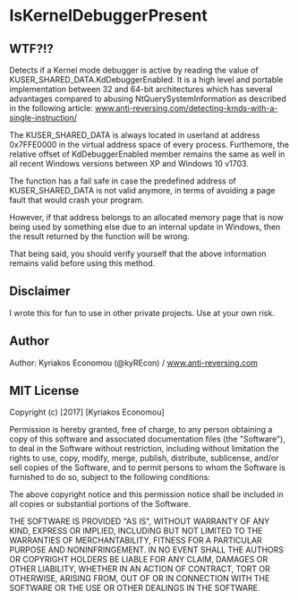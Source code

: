 # IsKernelDebuggerPresent

WTF?!?
------
Detects if a Kernel mode debugger is active by reading the value of KUSER_SHARED_DATA.KdDebuggerEnabled. 
It is a high level and portable implementation  between 32 and 64-bit architectures which has several
advantages compared to abusing NtQuerySystemInformation as described in the following article: 
www.anti-reversing.com/detecting-kmds-with-a-single-instruction/

The KUSER_SHARED_DATA is always located in userland at address 0x7FFE0000 in the virtual
address space of every process. Furthemore, the relative offset of KdDebuggerEnabled member
remains the same as well in all recent Windows versions between XP and Windows 10 v1703.

The function has a fail safe in case the predefined address of KUSER_SHARED_DATA is not valid
anymore, in terms of avoiding a page fault that would crash your program.

However, if that address belongs to an allocated memory page that is now being used by something
else due to an internal update in Windows, then the result returned by the function will be wrong.

That being said, you should verify yourself that the above information remains valid before
using this method.


Disclaimer
----------

I wrote this for fun to use in other private projects. Use at your own risk.


Author
------
Author: Kyriakos Economou (@kyREcon) / www.anti-reversing.com


MIT License
-----------

Copyright (c) [2017] [Kyriakos Economou]

Permission is hereby granted, free of charge, to any person obtaining a copy
of this software and associated documentation files (the "Software"), to deal
in the Software without restriction, including without limitation the rights
to use, copy, modify, merge, publish, distribute, sublicense, and/or sell
copies of the Software, and to permit persons to whom the Software is
furnished to do so, subject to the following conditions:

The above copyright notice and this permission notice shall be included in all
copies or substantial portions of the Software.

THE SOFTWARE IS PROVIDED "AS IS", WITHOUT WARRANTY OF ANY KIND, EXPRESS OR
IMPLIED, INCLUDING BUT NOT LIMITED TO THE WARRANTIES OF MERCHANTABILITY,
FITNESS FOR A PARTICULAR PURPOSE AND NONINFRINGEMENT. IN NO EVENT SHALL THE
AUTHORS OR COPYRIGHT HOLDERS BE LIABLE FOR ANY CLAIM, DAMAGES OR OTHER
LIABILITY, WHETHER IN AN ACTION OF CONTRACT, TORT OR OTHERWISE, ARISING FROM,
OUT OF OR IN CONNECTION WITH THE SOFTWARE OR THE USE OR OTHER DEALINGS IN THE
SOFTWARE.
